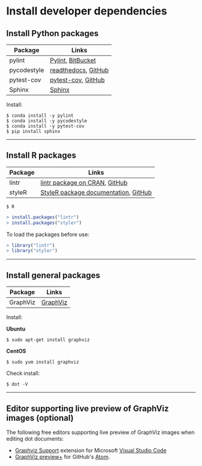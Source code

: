 # Install developer dependencies

## Install Python packages

| Package | Links |
| ------- | ----- |
| pylint | [Pylint](https://www.pylint.org/), [BitBucket](https://bitbucket.org/logilab/pylint.org) |
| pycodestyle | [readthedocs](https://pycodestyle.readthedocs.io/), [GitHub](https://github.com/pycqa/pycodestyle) |
| pytest-cov | [pytest-cov](https://pytest-cov.readthedocs.io), [GitHub](https://github.com/pytest-dev/pytest-cov) |
| Sphinx | [Sphinx](https://www.sphinx-doc.org/) |

Install:

```console
$ conda install -y pylint
$ conda install -y pycodestyle
$ conda install -y pytest-cov
$ pip install sphinx
```

---

## Install R packages

| Package | Links |
| ------- | ----- |
| lintr | [lintr package on CRAN](https://cran.r-project.org/package=lintr), [GitHub](https://github.com/jimhester/lintr) |
| styleR | [StyleR package documentation](https://styler.r-lib.org/), [GitHub](https://github.com/r-lib/styler) |


```console
$ R
```
```R
> install.packages("lintr")
> install.packages("styler")
```

To load the packages before use:

```R
> library("lintr")
> library("styler")
```

---

## Install general packages

| Package | Links |
| ------- | ----- |
| GraphViz | [GraphViz](https://www.graphviz.org/) |

Install:

**Ubuntu**

```console
$ sudo apt-get install graphviz
```

**CentOS**

```console
$ sudo yum install graphviz
```

Check install:

```console
$ dot -V
```

---

## Editor supporting live preview of GraphViz images (optional)

The following free editors supporting live preview of GraphViz images when editing dot documents:

* [Graphviz Support](https://marketplace.visualstudio.com/items?itemName=joaompinto.vscode-graphviz) extension for Microsoft [Visual Studio Code](https://code.visualstudio.com/)
* [GraphViz preview+](https://atom.io/packages/graphviz-preview-plus) for GitHub's [Atom](https://atom.io/).
